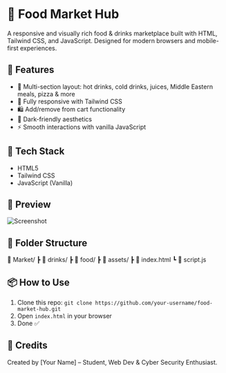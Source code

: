 # 🛒 Food Market Hub

A responsive and visually rich food & drinks marketplace built with HTML, Tailwind CSS, and JavaScript. Designed for modern browsers and mobile-first experiences.

## 🌟 Features

- 🍱 Multi-section layout: hot drinks, cold drinks, juices, Middle Eastern meals, pizza & more
- 📱 Fully responsive with Tailwind CSS
- 🛍️ Add/remove from cart functionality
- 🌙 Dark-friendly aesthetics
- ⚡ Smooth interactions with vanilla JavaScript

## 🚀 Tech Stack

- HTML5
- Tailwind CSS
- JavaScript (Vanilla)

## 📸 Preview

![Screenshot](./screenshots/homepage.png)

## 📂 Folder Structure

📁 Market/
┣ 📁 drinks/
┣ 📁 food/
┣ 📁 assets/
┣ 📄 index.html
┗ 📄 script.js


## 📦 How to Use

1. Clone this repo: `git clone https://github.com/your-username/food-market-hub.git`
2. Open `index.html` in your browser
3. Done ✅

## 🙌 Credits

Created by [Your Name] – Student, Web Dev & Cyber Security Enthusiast.
